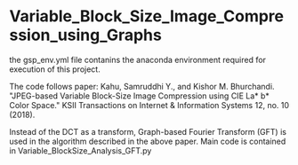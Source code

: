 # Variable_Block_Size_Image_Compression_using_Graphs

the gsp_env.yml file contanins the anaconda environment required for execution of this project.

The code follows paper:
Kahu, Samruddhi Y., and Kishor M. Bhurchandi. "JPEG-based Variable Block-Size Image Compression using CIE La* b* Color Space." KSII Transactions on Internet & Information Systems 12, no. 10 (2018).

Instead of the DCT as a transform, Graph-based Fourier Transform (GFT) is used in the algorithm described in the above paper. 
Main code is contained in Variable_BlockSize_Analysis_GFT.py

